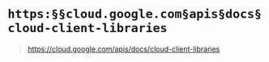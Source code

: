 # `https:§§cloud.google.com§apis§docs§cloud-client-libraries`

> <https://cloud.google.com/apis/docs/cloud-client-libraries>
